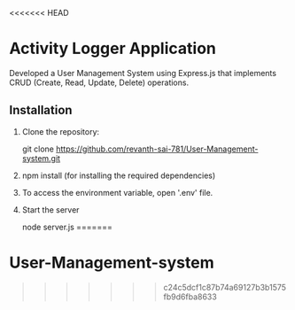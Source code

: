 <<<<<<< HEAD
# Activity Logger Application

Developed a User Management System using Express.js that implements CRUD (Create, Read, Update, Delete) operations.

## Installation

1. Clone the repository:
   
   git clone https://github.com/revanth-sai-781/User-Management-system.git

2. npm install (for installing the required dependencies)

3. To access the environment variable, open '.env' file.

4. Start the server 
   
   node server.js
=======
# User-Management-system
>>>>>>> c24c5dcf1c87b74a69127b3b1575fb9d6fba8633
